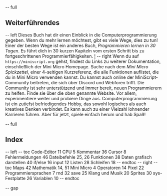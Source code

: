 -- full
## Weiterführendes
-- left
Dieses Buch hat dir einen Einblick in die Computerprogrammierung gegeben. Wenn du mehr lernen möchtest, gibt es viele Wege, dies zu tun!
Einer der besten Wege ist ein anderes Buch, _Programmieren lernen in 30 Tagen_. Es führt dich in 30 kurzen Kapiteln vom ersten Schritt bis zu fortgeschrittenen Programmierfähigkeiten.
[!](p54-learnToCode.png)
-- right
Wenn du auf `https://miniscript.org` gehst, findest du Links zu weiterer Dokumentation, einschließlich der Mini Micro Homepage. Suche nach dem _Mini Micro Spickzettel_, einer 4-seitigen Kurzreferenz, die alle Funktionen auflistet, die du in Mini Micro verwenden kannst.
Du kannst auch online der MiniScript-Community beitreten, die sich über Discord und Webforen trifft. Die Community ist sehr unterstützend und immer bereit, neuen Programmierern zu helfen. Finde sie über die oben genannte Website.
Vor allem, experimentiere weiter und probiere Dinge aus. Computerprogrammierung ist ein zutiefst befriedigendes Hobby, das sowohl logisches als auch kreatives Denken verbindet. Es kann auch zu einer Vielzahl lohnender Karrieren führen. Aber für jetzt, spiele einfach herum und hab Spaß!

-- full
## Index
-- left
-- toc
Code-Editor	11
CPU	5
Kommentar	36
Cursor	8
Fehlermeldungen	46
Dateibefehle	25, 26
Funktionen	38
Daten grafisch darstellen	40
if/else	16
input	12
Listen	28
Schleifen	18
-- endtoc
-- right
-- toc
Maps	42
Mathematik	14, 51
Mini Micro	4
Operatoren	14
Pixel	22
Programmiersprachen	7
rnd	32
save	25
Klang und Musik	20
Sprites	30
sys-Festplatte	26
Variablen	10
-- endtoc

-- gap